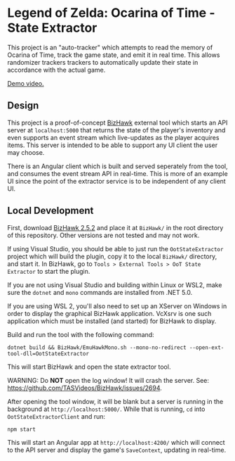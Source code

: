 # Legend of Zelda: Ocarina of Time - State Extractor

This project is an "auto-tracker" which attempts to read the memory of Ocarina
of Time, track the game state, and emit it in real time. This allows randomizer
trackers trackers to automatically update their state in accordance with the
actual game.

[Demo video.](https://user-images.githubusercontent.com/11010321/113808278-8c140c00-971a-11eb-940f-ac97b2d0244d.mp4)

## Design

This project is a proof-of-concept [BizHawk](https://github.com/TASVideos/BizHawk)
external tool which starts an API server at `localhost:5000` that returns the state
of the player's inventory and even supports an event stream which live-updates as
the player acquires items. This server is intended to be able to support any UI
client the user may choose.

There is an Angular client which is built and served seperately from the tool,
and consumes the event stream API in real-time. This is more of an example UI
since the point of the extractor service is to be independent of any client UI.

## Local Development

First, download
[BizHawk 2.5.2](https://github.com/TASVideos/BizHawk/releases/tag/2.5.2) and
place it at `BizHawk/` in the root directory of this repository. Other versions
are not tested and may not work.

If using Visual Studio, you should be able to just run the `OotStateExtractor`
project which will build the plugin, copy it to the local `BizHawk/` directory,
and start it.  In BizHawk, go to `Tools > External Tools > OoT State Extractor`
to start the plugin.

If you are not using Visual Studio and building within Linux or WSL2, make sure
the `dotnet` and `mono` commands are installed from .NET 5.0.

If you are using WSL 2, you'll also need to set up an XServer on Windows in
order to display the graphical BizHawk application. VcXsrv is one such
application which must be installed (and started) for BizHawk to display.

Build and run the tool with the following command:

```shell
dotnet build && BizHawk/EmuHawkMono.sh --mono-no-redirect --open-ext-tool-dll=OotStateExtractor
```

This will start BizHawk and open the state extractor tool.

WARNING: Do **NOT** open the log window! It will crash the server. See:
https://github.com/TASVideos/BizHawk/issues/2694.

After opening the tool window, it will be blank but a server is running in the background at
`http://localhost:5000/`. While that is running, `cd` into `OotStateExtractorClient` and run:

```shell
npm start
```

This will start an Angular app at `http://localhost:4200/` which will connect to the API server
and display the game's `SaveContext`, updating in real-time.
